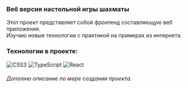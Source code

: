 ### Веб версия настольной игры шахматы
Этот проект представляет собой фронтенд составляющую веб приложения.  
Изучаю новые технологии с практикой на примерах из интернета.

### Технологии в проекте:  
![CSS3](https://img.shields.io/badge/css3-%231572B6.svg?style=for-the-badge&logo=css3&logoColor=white)
![TypeScript](https://img.shields.io/badge/typescript-%23007ACC.svg?style=for-the-badge&logo=typescript&logoColor=white)
![React](https://img.shields.io/badge/react-%2320232a.svg?style=for-the-badge&logo=react&logoColor=%2361DAFB)

###### Дополню описание по мере создания проекта. 
